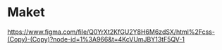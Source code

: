 # Maket
https://www.figma.com/file/Q0YrXt2KfGU2Y8H6M6zdSX/html%2Fcss-(Copy)-(Copy)?node-id=1%3A966&t=4KcVUmJBY13tF5QV-1